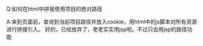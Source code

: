 Q:如何在html中拼接使用项目的绝对路径

A:来到页面前，查询到当前项目路径并放入cookie，用html中的js脚本对所有资源进行拼接引入。
好的，已经放弃了，老老实实用jsp吧。不过只会用jsp的路径功能